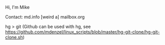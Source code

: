 Hi, I'm Mike

Contact: md.info [weird a] mailbox.org

hg > git (Github can be used with hg, see https://github.com/mdenzel/linux_scripts/blob/master/hg-git-clone/hg-git-clone.sh) 
